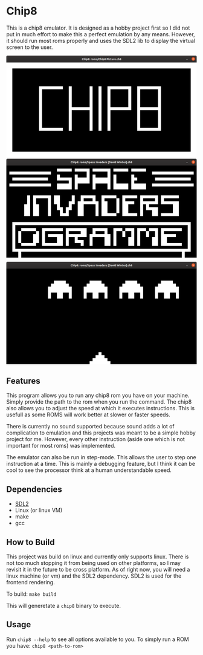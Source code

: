 # Chip8
This is a chip8 emulator. It is designed as a hobby project first so I did not put in much effort to make this a perfect emulation by any means. However, it should run most roms properly and uses the SDL2 lib to display the virtual screen to the user.

![Chip8 Picture](https://github.com/bankent1/chip8/blob/master/chip8-pic.png)
![Chip8 Space Invaders Menu](https://github.com/bankent1/chip8/blob/master/chip8-space-invaders.png)
![Chip8 Space Invaders](https://github.com/bankent1/chip8/blob/master/chip8-si2.png)

## Features
This program allows you to run any chip8 rom you have on your machine. Simply provide the path to the rom when you run the command. The chip8 also allows you to adjust the speed at which it executes instructions. This is usefull as some ROMS will work better at slower or faster speeds.
  
There is currently no sound supported because sound adds a lot of complication to emulation and this projects was meant to be a simple hobby project for me. However, every other instruction (aside one which is not important for most roms) was implemented.

The emulator can also be run in step-mode. This allows the user to step one instruction at a time. This is mainly a debugging feature, but I think it can be cool to see the processor think at a human understandable speed.

## Dependencies
- [SDL2](https://www.libsdl.org/)
- Linux (or linux VM)
- make
- gcc

## How to Build
This project was build on linux and currently only supports linux. There is not too much stopping it from being used on other platforms, so I may revisit it in the future to be cross platform. As of right now, you will need a linux machine (or vm) and the SDL2 dependency. SDL2 is used for the frontend rendering.
  
To build: `make build`  
  
This will generetate a `chip8` binary to execute.

## Usage
Run `chip8 --help` to see all options available to you.
To simply run a ROM you have: `chip8 <path-to-rom>`
